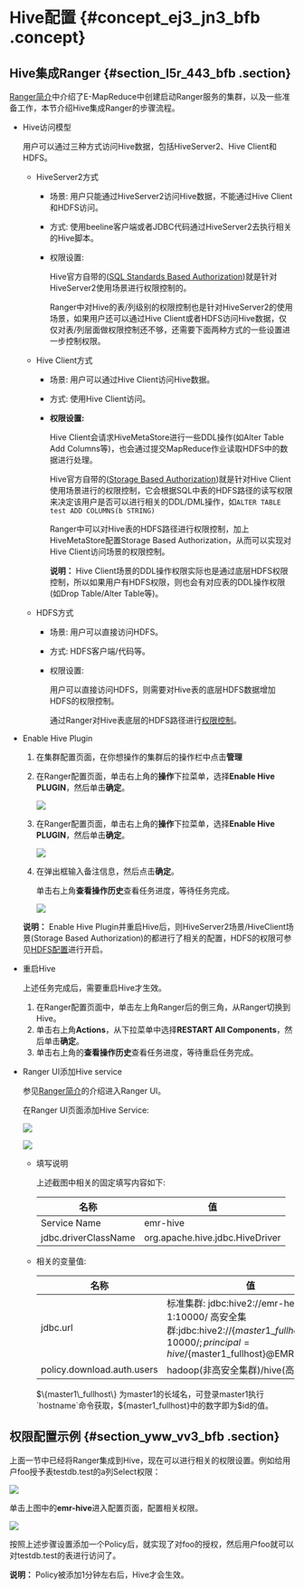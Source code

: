 # Hive配置 {#concept_ej3_jn3_bfb .concept}

## Hive集成Ranger {#section_l5r_443_bfb .section}

[Ranger简介](https://help.aliyun.com/document_detail/66410.html)中介绍了E-MapReduce中创建启动Ranger服务的集群，以及一些准备工作，本节介绍Hive集成Ranger的步骤流程。

-   Hive访问模型

    用户可以通过三种方式访问Hive数据，包括HiveServer2、Hive Client和HDFS。

    -   HiveServer2方式
        -   场景: 用户只能通过HiveServer2访问Hive数据，不能通过Hive Client和HDFS访问。
        -   方式: 使用beeline客户端或者JDBC代码通过HiveServer2去执行相关的Hive脚本。
        -   权限设置:

            Hive官方自带的\([SQL Standards Based Authorization](https://help.aliyun.com/document_detail/62704.html?spm=a2c4g.11174283.6.640.ZHgqsb)\)就是针对HiveServer2使用场景进行权限控制的。

            Ranger中对Hive的表/列级别的权限控制也是针对HiveServer2的使用场景，如果用户还可以通过Hive Client或者HDFS访问Hive数据，仅仅对表/列层面做权限控制还不够，还需要下面两种方式的一些设置进一步控制权限。

    -   Hive Client方式
        -   场景: 用户可以通过Hive Client访问Hive数据。
        -   方式: 使用Hive Client访问。
        -   **权限设置:**

            Hive Client会请求HiveMetaStore进行一些DDL操作\(如Alter Table Add Columns等\)，也会通过提交MapReduce作业读取HDFS中的数据进行处理。

            Hive官方自带的\([Storage Based Authorization](https://help.aliyun.com/document_detail/62704.html?spm=a2c4g.11174283.6.640.ZHgqsb)\)就是针对Hive Client使用场景进行的权限控制，它会根据SQL中表的HDFS路径的读写权限来决定该用户是否可以进行相关的DDL/DML操作，如`ALTER TABLE test ADD COLUMNS(b STRING)`

            Ranger中可以对Hive表的HDFS路径进行权限控制，加上HiveMetaStore配置Storage Based Authorization，从而可以实现对Hive Client访问场景的权限控制。

            **说明：** Hive Client场景的DDL操作权限实际也是通过底层HDFS权限控制，所以如果用户有HDFS权限，则也会有对应表的DDL操作权限\(如Drop Table/Alter Table等\)。

    -   HDFS方式
        -   场景: 用户可以直接访问HDFS。
        -   方式: HDFS客户端/代码等。
        -   权限设置:

            用户可以直接访问HDFS，则需要对Hive表的底层HDFS数据增加HDFS的权限控制。

            通过Ranger对Hive表底层的HDFS路径进行[权限控制](https://help.aliyun.com/document_detail/66411.html)。

-   Enable Hive Plugin

    1.  在集群配置页面，在你想操作的集群后的操作栏中点击**管理**
    2.  在Ranger配置页面，单击右上角的**操作**下拉菜单，选择**Enable Hive PLUGIN**，然后单击**确定**。

        ![](http://static-aliyun-doc.oss-cn-hangzhou.aliyuncs.com/assets/img/17950/153690787211501_zh-CN.png)

    3.  在Ranger配置页面，单击右上角的**操作**下拉菜单，选择**Enable Hive PLUGIN**，然后单击**确定**。

        ![](http://static-aliyun-doc.oss-cn-hangzhou.aliyuncs.com/assets/img/17950/153690787211501_zh-CN.png)

    4.  在弹出框输入备注信息，然后点击**确定**。

        单击右上角**查看操作历史**查看任务进度，等待任务完成。

        ![](http://static-aliyun-doc.oss-cn-hangzhou.aliyuncs.com/assets/img/17950/153690787211502_zh-CN.png)

    **说明：** Enable Hive Plugin并重启Hive后，则HiveServer2场景/HiveClient场景\(Storage Based Authorization\)的都进行了相关的配置，HDFS的权限可参见[HDFS配置](https://help.aliyun.com/document_detail/66411.html?spm=a2c4g.11186623.2.10.63f75952TKxSqc)进行开启。

-   重启Hive

    上述任务完成后，需要重启Hive才生效。

    1.  在Ranger配置页面中，单击左上角Ranger后的倒三角，从Ranger切换到Hive。
    2.  单击右上角**Actions**，从下拉菜单中选择**RESTART All Components**，然后单击**确定**。
    3.  单击右上角的**查看操作历史**查看任务进度，等待重启任务完成。
-   Ranger UI添加Hive service

    参见[Ranger简介](https://help.aliyun.com/document_detail/66410.html?spm=a2c4g.11186623.2.11.63f75952TKxSqc)的介绍进入Ranger UI。

    在Ranger UI页面添加Hive Service:

    ![](http://static-aliyun-doc.oss-cn-hangzhou.aliyuncs.com/assets/img/17950/153690787211506_zh-CN.png)

    ![](http://static-aliyun-doc.oss-cn-hangzhou.aliyuncs.com/assets/img/17950/153690787211507_zh-CN.png)

    -   填写说明

        上述截图中相关的固定填写内容如下:

        |名称|值|
        |--|--|
        |Service Name|emr-hive|
        |jdbc.driverClassName|org.apache.hive.jdbc.HiveDriver|

    -   相关的变量值:

        |名称|值|
        |--|--|
        |jdbc.url|标准集群: jdbc:hive2://emr-header-1:10000/ 高安全集群:jdbc:hive2://$\{master1\_fullhost\}:10000/;principal=hive/$\{master1\_fullhost\}@EMR.$id.COM|
        |policy.download.auth.users|hadoop\(非高安全集群\)/hive\(高安全集群\)|

        $\{master1\_fullhost\} 为master1的长域名，可登录master1执行`hostname`命令获取，$\{master1\_fullhost\}中的数字即为$id的值。


## 权限配置示例 {#section_yww_vv3_bfb .section}

上面一节中已经将Ranger集成到Hive，现在可以进行相关的权限设置。例如给用户foo授予表testdb.test的a列Select权限：

![](http://static-aliyun-doc.oss-cn-hangzhou.aliyuncs.com/assets/img/17950/153690787211509_zh-CN.png)

单击上图中的**emr-hive**进入配置页面，配置相关权限。

![](http://static-aliyun-doc.oss-cn-hangzhou.aliyuncs.com/assets/img/17950/153690787311510_zh-CN.png)

按照上述步骤设置添加一个Policy后，就实现了对foo的授权，然后用户foo就可以对testdb.test的表进行访问了。

**说明：** Policy被添加1分钟左右后，Hive才会生效。

